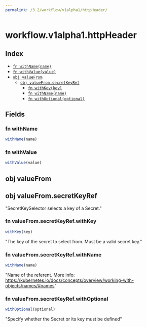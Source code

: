 ```yaml
---
permalink: /3.2/workflow/v1alpha1/httpHeader/
---
```


# workflow.v1alpha1.httpHeader



## Index

* [`fn withName(name)`](#fn-withname)
* [`fn withValue(value)`](#fn-withvalue)
* [`obj valueFrom`](#obj-valuefrom)
  * [`obj valueFrom.secretKeyRef`](#obj-valuefromsecretkeyref)
    * [`fn withKey(key)`](#fn-valuefromsecretkeyrefwithkey)
    * [`fn withName(name)`](#fn-valuefromsecretkeyrefwithname)
    * [`fn withOptional(optional)`](#fn-valuefromsecretkeyrefwithoptional)

## Fields

### fn withName

```ts
withName(name)
```



### fn withValue

```ts
withValue(value)
```



## obj valueFrom



## obj valueFrom.secretKeyRef

"SecretKeySelector selects a key of a Secret."

### fn valueFrom.secretKeyRef.withKey

```ts
withKey(key)
```

"The key of the secret to select from.  Must be a valid secret key."

### fn valueFrom.secretKeyRef.withName

```ts
withName(name)
```

"Name of the referent. More info: https://kubernetes.io/docs/concepts/overview/working-with-objects/names/#names"

### fn valueFrom.secretKeyRef.withOptional

```ts
withOptional(optional)
```

"Specify whether the Secret or its key must be defined"
